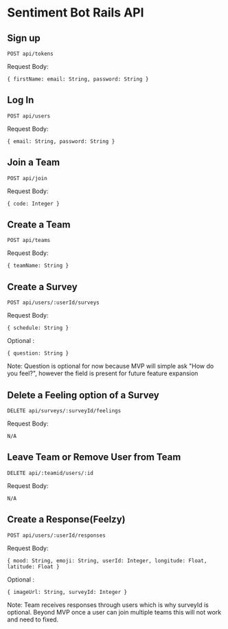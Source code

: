 # Sentiment Bot Rails API

## Sign up

```
POST api/tokens
```
Request Body:

```
{ firstName: email: String, password: String }
```


## Log In

```
POST api/users
```
Request Body:

```
{ email: String, password: String }
```

## Join a Team

```
POST api/join
```
Request Body:

```
{ code: Integer }
```

## Create a Team

```
POST api/teams
```
Request Body:

```
{ teamName: String }
```

## Create a Survey

```
POST api/users/:userId/surveys
```
Request Body:

```
{ schedule: String }
```

 Optional :

```
{ question: String }
```

Note: Question is optional for now because MVP will 
simple ask "How do you feel?", however the field is
present for future feature expansion


## Delete a Feeling option of a Survey
   
```
DELETE api/surveys/:surveyId/feelings
```
Request Body:

```
N/A
```

## Leave Team or Remove User from Team
```
DELETE api/:teamid/users/:id
```
Request Body:

```
N/A
```

## Create a Response(Feelzy)

```
POST api/users/:userId/responses
```
Request Body:

```
{ mood: String, emoji: String, userId: Integer, longitude: Float, latitude: Float }
```
 Optional :

```
{ imageUrl: String, surveyId: Integer }
```

Note: Team receives responses through users
which is why surveyId is optional.
Beyond MVP once a user can join multiple teams
this will not work and need to fixed.